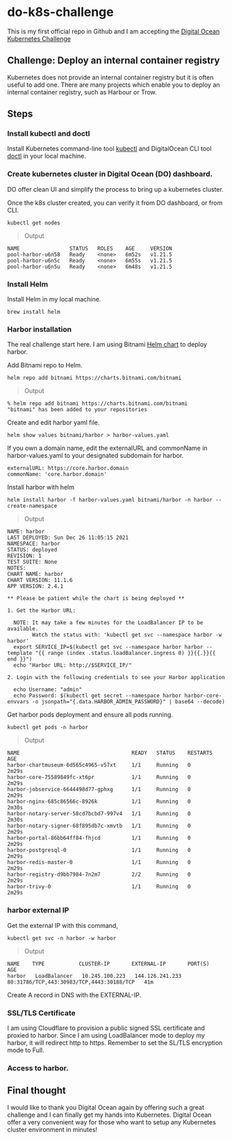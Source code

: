 # do-k8s-challenge
This is my first official repo in Github and I am accepting the [Digital Ocean Kubernetes Challenge](https://www.digitalocean.com/community/pages/kubernetes-challenge)

## Challenge: Deploy an internal container registry
Kubernetes does not provide an internal container registry but it is often useful to add one. There are many projects which enable you to deploy an internal container registry, such as Harbour or Trow.

## Steps

### Install kubectl and doctl

Install Kubernetes command-line tool [kubectl](https://kubernetes.io/docs/tasks/tools/) and DigitalOcean CLI tool [doctl](https://docs.digitalocean.com/reference/doctl/how-to/install/) in your local machine. 

### Create kubernetes cluster in Digital Ocean (DO) dashboard. 

DO offer clean UI and simplify the process to bring up a kubernetes cluster.

Once the k8s cluster created, you can verify it from DO dashboard, or from CLI.

```
kubectl get nodes
```

>Output
```
NAME                STATUS   ROLES    AGE     VERSION
pool-harbor-u6n58   Ready    <none>   6m52s   v1.21.5
pool-harbor-u6n5c   Ready    <none>   6m55s   v1.21.5
pool-harbor-u6n5u   Ready    <none>   6m48s   v1.21.5
```

### Install Helm

Install Helm in my local machine.
```
brew install helm
```

### Harbor installation
The real challenge start here. I am using Bitnami [Helm chart](https://bitnami.com/stack/harbor/helm) to deploy harbor.

Add Bitnami repo to Helm.
```
helm repo add bitnami https://charts.bitnami.com/bitnami
```
>Output
```
% helm repo add bitnami https://charts.bitnami.com/bitnami
"bitnami" has been added to your repositories
```

Create and edit harbor yaml file.
```
helm show values bitnami/harbor > harbor-values.yaml
```

If you own a domain name, edit the externalURL and commonName in harbor-values.yaml to your designated subdomain for harbor.
```
externalURL: https://core.harbor.domain
commonName: 'core.harbor.domain'
```

Install harbor with helm
```
helm install harbor -f harbor-values.yaml bitnami/harbor -n harbor --create-namespace
```
>Output
```
NAME: harbor
LAST DEPLOYED: Sun Dec 26 11:05:15 2021
NAMESPACE: harbor
STATUS: deployed
REVISION: 1
TEST SUITE: None
NOTES:
CHART NAME: harbor
CHART VERSION: 11.1.6
APP VERSION: 2.4.1

** Please be patient while the chart is being deployed **

1. Get the Harbor URL:

  NOTE: It may take a few minutes for the LoadBalancer IP to be available.
        Watch the status with: 'kubectl get svc --namespace harbor -w harbor'
  export SERVICE_IP=$(kubectl get svc --namespace harbor harbor --template "{{ range (index .status.loadBalancer.ingress 0) }}{{.}}{{ end }}")
  echo "Harbor URL: http://$SERVICE_IP/"

2. Login with the following credentials to see your Harbor application

  echo Username: "admin"
  echo Password: $(kubectl get secret --namespace harbor harbor-core-envvars -o jsonpath="{.data.HARBOR_ADMIN_PASSWORD}" | base64 --decode)
```

Get harbor pods deployment and ensure all pods running.
```
kubectl get pods -n harbor
```
>Output
```
NAME                                    READY   STATUS    RESTARTS   AGE
harbor-chartmuseum-6d565c4965-v57xt     1/1     Running   0          2m29s
harbor-core-75589849fc-xt6pr            1/1     Running   0          2m29s
harbor-jobservice-6644498d77-gphxg      1/1     Running   0          2m29s
harbor-nginx-685c86566c-8926k           1/1     Running   0          2m30s
harbor-notary-server-58cd7bcbd7-997v4   1/1     Running   0          2m30s
harbor-notary-signer-68f895db7c-xmvtb   1/1     Running   0          2m29s
harbor-portal-86bb64ff84-fhjcd          1/1     Running   0          2m29s
harbor-postgresql-0                     1/1     Running   0          2m29s
harbor-redis-master-0                   1/1     Running   0          2m29s
harbor-registry-d9bb7984-7n2m7          2/2     Running   0          2m29s
harbor-trivy-0                          1/1     Running   0          2m29s
```

### harbor external IP
Get the external IP with this command,
```
kubectl get svc -n harbor -w harbor
```
>Output
```
NAME    TYPE           CLUSTER-IP       EXTERNAL-IP       PORT(S)                                     AGE
harbor   LoadBalancer   10.245.100.223   144.126.241.233   80:31786/TCP,443:30983/TCP,4443:30188/TCP   41m
```

Create A record in DNS with the EXTERNAL-IP.

### SSL/TLS Certificate
I am using Cloudflare to provision a public signed SSL certificate and proxied to harbor.
Since I am using LoadBalancer mode to deploy my harbor, it will redirect http to https. Remember to set the SL/TLS encryption mode to Full.

### Access to harbor.

## Final thought
I would like to thank you Digital Ocean again by offering such a great challenge and I can finally get my hands into Kubernetes. Digital Ocean offer a very convenient way for those who want to setup any Kubernetes cluster environment in minutes! 
